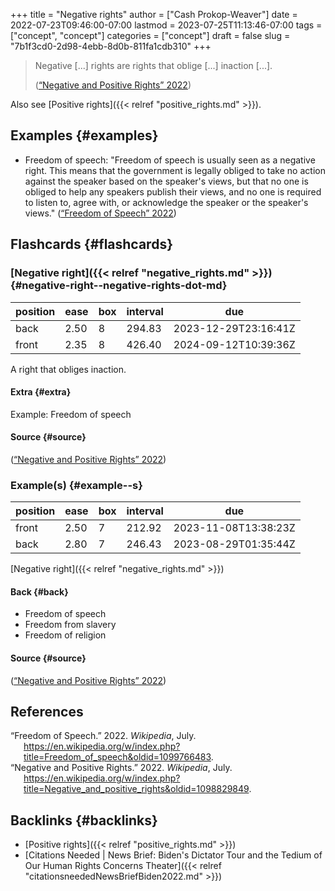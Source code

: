 +++
title = "Negative rights"
author = ["Cash Prokop-Weaver"]
date = 2022-07-23T09:46:00-07:00
lastmod = 2023-07-25T11:13:46-07:00
tags = ["concept", "concept"]
categories = ["concept"]
draft = false
slug = "7b1f3cd0-2d98-4ebb-8d0b-811fa1cdb310"
+++

> Negative [...] rights are rights that oblige [...] inaction [...].
>
> (<a href="#citeproc_bib_item_2">“Negative and Positive Rights” 2022</a>)

Also see [Positive rights]({{< relref "positive_rights.md" >}}).


## Examples {#examples}

-   Freedom of speech: "Freedom of speech is usually seen as a negative right. This means that the government is legally obliged to take no action against the speaker based on the speaker's views, but that no one is obliged to help any speakers publish their views, and no one is required to listen to, agree with, or acknowledge the speaker or the speaker's views." (<a href="#citeproc_bib_item_1">“Freedom of Speech” 2022</a>)


## Flashcards {#flashcards}


### [Negative right]({{< relref "negative_rights.md" >}}) {#negative-right--negative-rights-dot-md}

| position | ease | box | interval | due                  |
|----------|------|-----|----------|----------------------|
| back     | 2.50 | 8   | 294.83   | 2023-12-29T23:16:41Z |
| front    | 2.35 | 8   | 426.40   | 2024-09-12T10:39:36Z |

A right that obliges inaction.


#### Extra {#extra}

Example: Freedom of speech


#### Source {#source}

(<a href="#citeproc_bib_item_2">“Negative and Positive Rights” 2022</a>)


### Example(s) {#example--s}

| position | ease | box | interval | due                  |
|----------|------|-----|----------|----------------------|
| front    | 2.50 | 7   | 212.92   | 2023-11-08T13:38:23Z |
| back     | 2.80 | 7   | 246.43   | 2023-08-29T01:35:44Z |

[Negative right]({{< relref "negative_rights.md" >}})


#### Back {#back}

-   Freedom of speech
-   Freedom from slavery
-   Freedom of religion


#### Source {#source}

(<a href="#citeproc_bib_item_2">“Negative and Positive Rights” 2022</a>)

## References

<style>.csl-entry{text-indent: -1.5em; margin-left: 1.5em;}</style><div class="csl-bib-body">
  <div class="csl-entry"><a id="citeproc_bib_item_1"></a>“Freedom of Speech.” 2022. <i>Wikipedia</i>, July. <a href="https://en.wikipedia.org/w/index.php?title=Freedom_of_speech&oldid=1099766483">https://en.wikipedia.org/w/index.php?title=Freedom_of_speech&#38;oldid=1099766483</a>.</div>
  <div class="csl-entry"><a id="citeproc_bib_item_2"></a>“Negative and Positive Rights.” 2022. <i>Wikipedia</i>, July. <a href="https://en.wikipedia.org/w/index.php?title=Negative_and_positive_rights&oldid=1098829849">https://en.wikipedia.org/w/index.php?title=Negative_and_positive_rights&#38;oldid=1098829849</a>.</div>
</div>


## Backlinks {#backlinks}

-   [Positive rights]({{< relref "positive_rights.md" >}})
-   [Citations Needed | News Brief: Biden's Dictator Tour and the Tedium of Our Human Rights Concerns Theater]({{< relref "citationsneededNewsBriefBiden2022.md" >}})
